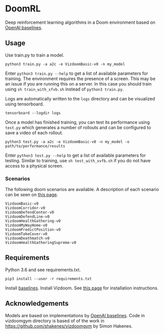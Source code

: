 # DoomRL
Deep reinforcement learning algorithms in a Doom environment based on [OpenAI baselines](https://github.com/openai/baselines).

## Usage
Use train.py to train a model.

```
python3 train.py -a a2c -e VizdoomBasic-v0 -n my_model
```

Enter `python3 train.py --help` to get a list of available parameters for training. The environment requires the presence of a screen. This may be an issue if you are running this on a server. In this case you should train using `sh train_with_xfvb.sh` instead of `python3 train.py`.

Logs are automatically written to the `logs` directory and can be visualized using tensorboard.
```
tensorboard --logdir logs
```

Once a model has finished training, you can test its performance using `test.py` which generates a number of rollouts and can be configured to save a video of each rollout.

```
python3 test.py -a a2c -e VizdoomBasic-v0 -n my_model -o path/to/performance/results
```

Enter `python3 test.py --help` to get a list of available parameters for testing. Similar to training, use `sh test_with_xvfb.sh` if you do not have access to a physical screen.

### Scenarios
The following doom scenarios are available. A description of each scenario can be seen on [this page](https://github.com/shakenes/vizdoomgym/blob/master/vizdoomgym/envs/scenarios/README.md).

```
VizdoomBasic-v0
VizdoomCorridor-v0
VizdoomDefendCenter-v0
VizdoomDefendLine-v0
VizdoomHealthGathering-v0
VizdoomMyWayHome-v0
VizdoomPredictPosition-v0
VizdoomTakeCover-v0
VizdoomDeathmatch-v0
VizdoomHealthGatheringSupreme-v0
```

## Requirements
Python 3.6 and see requirements.txt.

```
pip3 install --user -r requirements.txt
```

Install [baselines](https://github.com/openai/baselines).
Install Vizdoom. See [this page](https://github.com/mwydmuch/ViZDoom/blob/master/doc/Building.md#pypi) for installation instructions.

## Acknowledgements
Models are based on implementations by [OpenAI baselines](https://github.com/openai/baselines). Code in vizdoomgym directory is based of of the work in https://github.com/shakenes/vizdoomgym by Simon Hakenes.

